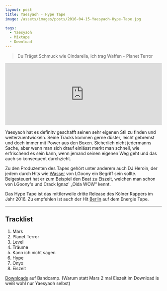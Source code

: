 ```yaml
---
layout: post
title: Yaesyaoh - Hype Tape
image: /assets/images/posts/2016-04-15-Yaesyaoh-Hype-Tape.jpg

tags:
  - Yaesyaoh
  - Mixtape
  - Download
---
```

> Du Trägst Schmuck wie Cindarella, ich trag Waffen - Planet Terror

<!--more-->
<iframe width="100%" height="200" scrolling="no" frameborder="no" src="https://w.soundcloud.com/player/?url=https%3A//api.soundcloud.com/playlists/215819872&amp;auto_play=false&amp;hide_related=false&amp;show_comments=true&amp;show_user=true&amp;show_reposts=false&amp;visual=true"></iframe>

Yaesyaoh hat es definitv geschafft seinen sehr eigenen Stil zu finden und weiterzuentwickeln. Seine Tracks kommen gerne düster, leicht gebremst und doch immer mit Power aus den Boxen. Sicherlich nicht jedermanns Sache, aber wenn man sich drauf einlässt merkt man schnell, wie erfrischend es sein kann, wenn jemand seinen eigenen Weg geht und das auch so konsequent durchzieht.

Zu den Produzenten des Tapes gehört unter anderem auch DJ Heroin, der jedem durch Hits wie [Wasser](https://youtu.be/RhCmx_5enag) von LGoony ein Begriff sein sollte. Beigesteuert hat er zum Beispiel den Beat zu Eiszeit, welchen man schon von LGoony's und Crack Ignaz' &bdquo;Oida WOW&ldquo; kennt.

Das Hype Tape ist das mittlerweile dritte Release des Kölner Rappers im Jahr 2016. Zu empfehlen ist auch der Hit [Berlin](https://soundcloud.com/yaesyaoh/berlin) auf dem Energie Tape.

***
## Tracklist
1. Mars
2. Planet Terror
3. Level
4. Träume
5. Kann ich nicht sagen
6. Hype
7. Onyx
8. Eiszeit

[Downloads](https://yaesyaoh.bandcamp.com/) auf Bandcamp. (Warum statt Mars 2 mal Eiszeit im Download is weiß wohl nur Yaesyaoh selbst)